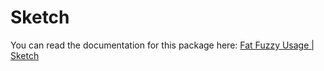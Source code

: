 # Sketch

You can read the documentation for this package here: [Fat Fuzzy Usage | Sketch](https://rocks.pages.dev/about/usage/sketch)
